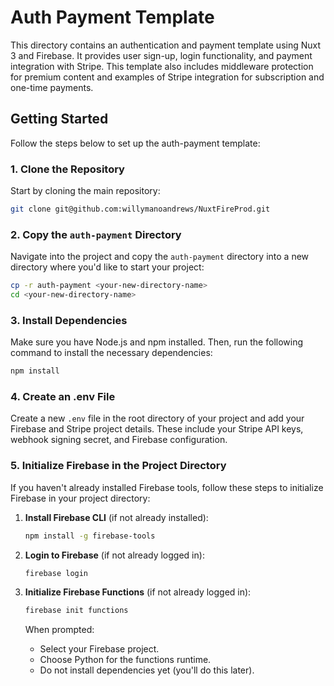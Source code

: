 
# Auth Payment Template

This directory contains an authentication and payment template using Nuxt 3 and Firebase. It provides user sign-up, login functionality, and payment integration with Stripe. This template also includes middleware protection for premium content and examples of Stripe integration for subscription and one-time payments.

## Getting Started

Follow the steps below to set up the auth-payment template:

### 1. Clone the Repository
Start by cloning the main repository:

```bash
git clone git@github.com:willymanoandrews/NuxtFireProd.git
```

### 2. Copy the `auth-payment` Directory
Navigate into the project and copy the `auth-payment` directory into a new directory where you'd like to start your project:

```bash
cp -r auth-payment <your-new-directory-name>
cd <your-new-directory-name>
```

### 3. Install Dependencies
Make sure you have Node.js and npm installed. Then, run the following command to install the necessary dependencies:

```bash
npm install
```

### 4. Create an .env File
Create a new `.env` file in the root directory of your project and add your Firebase and Stripe project details. These include your Stripe API keys, webhook signing secret, and Firebase configuration.

### 5. Initialize Firebase in the Project Directory
If you haven't already installed Firebase tools, follow these steps to initialize Firebase in your project directory:

1. **Install Firebase CLI** (if not already installed):
   ```bash
   npm install -g firebase-tools
   ```
2. **Login to Firebase** (if not already logged in):
   ```bash
   firebase login
   ```

3. **Initialize Firebase Functions** (if not already logged in):
   ```bash
   firebase init functions
   ```
   When prompted:

   - Select your Firebase project.
   - Choose Python for the functions runtime.
   - Do not install dependencies yet (you'll do this later).
